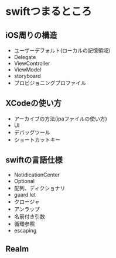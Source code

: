 # swiftつまるところ

## iOS周りの構造
- ユーザーデフォルト(ローカルの記憶領域)
- Delegate
- ViewController
- ViewModel
- storyboard
- プロビジョニングプロファイル

## XCodeの使い方
- アーカイブの方法(ipaファイルの使い方)
- UI
- デバッグツール
- ショートカットキー

## swiftの言語仕様
- NotidicationCenter
- Optional
- 配列、ディクショナリ
- guard let
- クロージャ
- アンラップ
- 名前付き引数
- 循環参照
- escaping

## Realm
